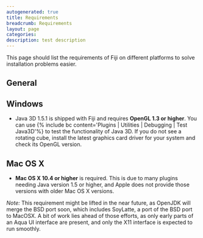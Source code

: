 ```yaml
---
autogenerated: true
title: Requirements
breadcrumb: Requirements
layout: page
categories: 
description: test description
---
```


This page should list the requirements of Fiji on different platforms to solve installation problems easier.

## General

## Windows

  - Java 3D 1.5.1 is shipped with Fiji and requires **OpenGL 1.3 or higher**. You can use {% include bc content='Plugins | Utilities | Debugging | Test Java3D'%} to test the functionality of Java 3D. If you do not see a rotating cube, install the latest graphics card driver for your system and check its OpenGL version.

## Mac OS X

  - **Mac OS X 10.4 or higher** is required. This is due to many plugins needing Java version 1.5 or higher, and Apple does not provide those versions with older Mac OS X versions.

*Note:* This requirement might be lifted in the near future, as OpenJDK will merge the BSD port soon, which includes SoyLatte, a port of the BSD port to MacOSX. A bit of work lies ahead of those efforts, as only early parts of an Aqua UI interface are present, and only the X11 interface is expected to run smoothly.
